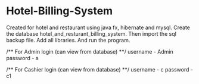 # Hotel-Billing-System
Created for hotel and restaurant using java fx, hibernate and mysql.
Create the database hotel_and_resturant_billing_system. Then import the sql backup file.
Add all libraries. And run the program.

/** For Admin login (can view from database) **/
username - Admin
password - a

/** For Cashier login (can view from database) **/
username - c
password - c1
